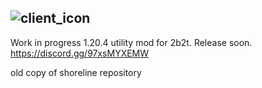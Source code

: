 ![client_icon](https://github.com/pastimee/caspian/assets/68214996/dc5704a7-d7d2-47d1-9793-0ab32f8b59b1)
---
Work in progress 1.20.4 utility mod for 2b2t. Release soon.
https://discord.gg/97xsMYXEMW

old copy of shoreline repository
